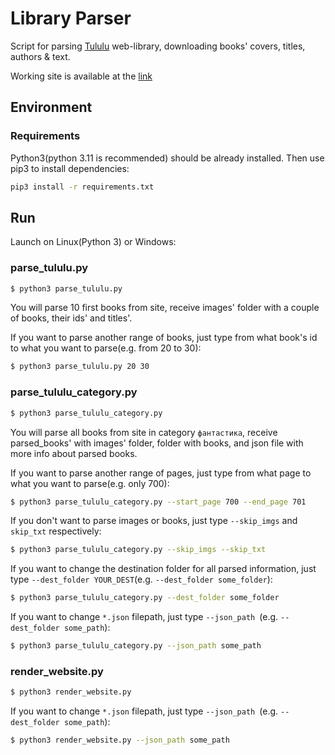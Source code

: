 # Library Parser

Script for parsing [Tululu](https://tululu.org/) web-library, downloading books' covers, titles, authors & text.

Working site is available at the [link](https://lexlobachev.github.io/library_parse/)

## Environment

### Requirements

Python3(python 3.11 is recommended) should be already installed. Then use pip3 to install dependencies:

```bash
pip3 install -r requirements.txt
```

## Run

Launch on Linux(Python 3) or Windows:

### parse_tululu.py

```bash
$ python3 parse_tululu.py
```

You will parse 10 first books from site, receive images' folder with a couple of books, their ids' and titles'.

If you want to parse another range of books, just type from what book's id to what you want to parse(e.g. from 20 to
30):

```bash
$ python3 parse_tululu.py 20 30
```

### parse_tululu_category.py

```bash
$ python3 parse_tululu_category.py
```

You will parse all books from site in category `фантастика`, receive parsed_books' with images' folder, folder with
books, and json file with more info about parsed books.

If you want to parse another range of pages, just type from what page to what you want to parse(e.g. only 700):

```bash
$ python3 parse_tululu_category.py --start_page 700 --end_page 701
```

If you don't want to parse images or books, just type `--skip_imgs` and `skip_txt` respectively:

```bash
$ python3 parse_tululu_category.py --skip_imgs --skip_txt
```

If you want to change the destination folder for all parsed information, just type `--dest_folder YOUR_DEST`(e.g. `--dest_folder some_folder`):

```bash
$ python3 parse_tululu_category.py --dest_folder some_folder
```

If you want to change `*.json` filepath, just type `--json_path `(e.g. `--dest_folder some_path`):

```bash
$ python3 parse_tululu_category.py --json_path some_path
```

### render_website.py

```bash
$ python3 render_website.py
```

If you want to change `*.json` filepath, just type `--json_path `(e.g. `--dest_folder some_path`):

```bash
$ python3 render_website.py --json_path some_path
```

